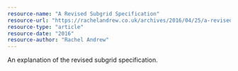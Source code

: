 ```yaml
---
resource-name: "A Revised Subgrid Specification"
resource-url: "https://rachelandrew.co.uk/archives/2016/04/25/a-revised-subgrid-specification/"
resource-type: "article"
resource-date: "2016"
resource-author: "Rachel Andrew"
---
```


An explanation of the revised subgrid specification.
